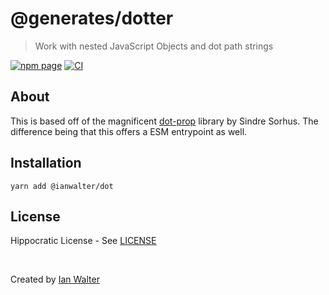 # @generates/dotter
> Work with nested JavaScript Objects and dot path strings

[![npm page][npmImage]][npmUrl]
[![CI][ciImage]][ciUrl]

## About

This is based off of the magnificent [dot-prop][dotPropUrl] library by Sindre
Sorhus. The difference being that this offers a ESM entrypoint as well.

## Installation

```console
yarn add @ianwalter/dot
```

## License

Hippocratic License - See [LICENSE][licenseUrl]

&nbsp;

Created by [Ian Walter](https://ianwalter.dev)

[npmImage]: https://img.shields.io/npm/v/@generates/dotter.svg
[npmUrl]: https://www.npmjs.com/package/@generates/dotter
[dotPropUrl]: https://github.com/sindresorhus/dot-prop
[ciImage]: https://github.com/generates/generates/workflows/CI/badge.svg
[ciUrl]: https://github.com/generates/generates/actions
[licenseUrl]: https://github.com/generates/generates/blob/main/packages/dotter/LICENSE
